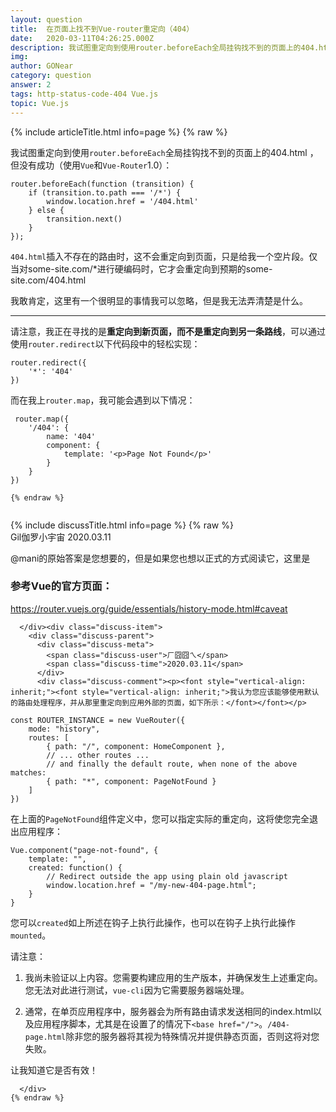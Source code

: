 ```yaml
---
layout: question
title:  在页面上找不到Vue-router重定向（404）
date:   2020-03-11T04:26:25.000Z
description: 我试图重定向到使用router.beforeEach全局挂钩找不到的页面上的404.html ，但没有成功（使用Vue和Vue-Router1.0）：...
img: 
author: GONear
category: question
answer: 2
tags: http-status-code-404 Vue.js
topic: Vue.js
---
```

<div class="article-root">
  <div class="article">
    {% include articleTitle.html info=page %}
    {% raw %}
    <div class="article-content"><p><font style="vertical-align: inherit;"><font style="vertical-align: inherit;">我试图重定向到使用</font></font><code>router.beforeEach</code><font style="vertical-align: inherit;"><font style="vertical-align: inherit;">全局挂钩</font><font style="vertical-align: inherit;">找不到的页面上的404.html </font><font style="vertical-align: inherit;">，但没有成功（使用</font></font><code>Vue</code><font style="vertical-align: inherit;"><font style="vertical-align: inherit;">和</font></font><code>Vue-Router</code><font style="vertical-align: inherit;"><font style="vertical-align: inherit;">1.0）：</font></font></p>

<pre><code>router.beforeEach(function (transition) {<font></font>
    if (transition.to.path === '/*') {<font></font>
        window.location.href = '/404.html'<font></font>
    } else {<font></font>
        transition.next()<font></font>
    }<font></font>
});<font></font>
</code></pre>

<p><font style="vertical-align: inherit;"></font><code>404.html</code><font style="vertical-align: inherit;"><font style="vertical-align: inherit;">插入不存在的路由时，</font><font style="vertical-align: inherit;">这不会重定向到页面</font><font style="vertical-align: inherit;">，只是给我一个空片段。</font><font style="vertical-align: inherit;">仅当对some-site.com/*进行硬编码时，它才会重定向到预期的some-site.com/404.html</font></font></p>

<p><font style="vertical-align: inherit;"><font style="vertical-align: inherit;">我敢肯定，这里有一个很明显的事情我可以忽略，但是我无法弄清楚是什么。</font></font></p>

<hr>

<p><font style="vertical-align: inherit;"><font style="vertical-align: inherit;">请注意，我正在寻找的是</font></font><strong><font style="vertical-align: inherit;"><font style="vertical-align: inherit;">重定向到新页面，而不是重定向到另一条路线</font></font></strong><font style="vertical-align: inherit;"><font style="vertical-align: inherit;">，可以通过使用</font></font><code>router.redirect</code><font style="vertical-align: inherit;"><font style="vertical-align: inherit;">以下代码段中的</font><font style="vertical-align: inherit;">轻松实现</font><font style="vertical-align: inherit;">：</font></font></p>

<pre><code>router.redirect({<font></font>
    '*': '404'<font></font>
})<font></font>
</code></pre>

<p><font style="vertical-align: inherit;"><font style="vertical-align: inherit;">而在我上</font></font><code>router.map</code><font style="vertical-align: inherit;"><font style="vertical-align: inherit;">，我可能会遇到以下情况：</font></font></p>

<pre><code> router.map({<font></font>
    '/404': {<font></font>
        name: '404'<font></font>
        component: {<font></font>
            template: '&lt;p&gt;Page Not Found&lt;/p&gt;'<font></font>
        }<font></font>
    }<font></font>
})<font></font>
</code></pre></div>
    {% endraw %}
  </div>
  <p style="height: 0;width:0;overflow: hidden;"> 第674篇《在页面上找不到Vue-router重定向（404）》来自Winter(https://github.com/aiyld/aiyld.github.io)的站点</p>
  <div class="discuss-wrapper">
    {% include discussTitle.html info=page %}
    {% raw %}
    <div class="discuss-item">
        <div class="discuss-parent">
          <div class="discuss-meta">
            <span class="discuss-user">Gil伽罗小宇宙</span>
            <span class="discuss-time">2020.03.11</span>
          </div>
          <div class="discuss-comment"><p><font style="vertical-align: inherit;"><font style="vertical-align: inherit;">@mani的原始答案是您想要的，但是如果您也想以正式的方式阅读它，这里是</font></font></p>

<h3><font style="vertical-align: inherit;"><font style="vertical-align: inherit;">参考Vue的官方页面：</font></font></h3>

<p><a href="https://router.vuejs.org/guide/essentials/history-mode.html#caveat" rel="nofollow noreferrer"><font style="vertical-align: inherit;"><font style="vertical-align: inherit;">https://router.vuejs.org/guide/essentials/history-mode.html#caveat</font></font></a></p></div>
        </div>
        
      </div><div class="discuss-item">
        <div class="discuss-parent">
          <div class="discuss-meta">
            <span class="discuss-user">ㄏ囧囧ㄟ</span>
            <span class="discuss-time">2020.03.11</span>
          </div>
          <div class="discuss-comment"><p><font style="vertical-align: inherit;"><font style="vertical-align: inherit;">我认为您应该能够使用默认的路由处理程序，并从那里重定向到应用外部的页面，如下所示：</font></font></p>

<pre class="lang-js prettyprint-override"><code>const ROUTER_INSTANCE = new VueRouter({<font></font>
    mode: "history",<font></font>
    routes: [<font></font>
        { path: "/", component: HomeComponent },<font></font>
        // ... other routes ...<font></font>
        // and finally the default route, when none of the above matches:<font></font>
        { path: "*", component: PageNotFound }<font></font>
    ]<font></font>
})<font></font>
</code></pre>

<p><font style="vertical-align: inherit;"><font style="vertical-align: inherit;">在上面的</font></font><code>PageNotFound</code><font style="vertical-align: inherit;"><font style="vertical-align: inherit;">组件定义中，您可以指定实际的重定向，这将使您完全退出应用程序：</font></font></p>

<pre class="lang-js prettyprint-override"><code>Vue.component("page-not-found", {<font></font>
    template: "",<font></font>
    created: function() {<font></font>
        // Redirect outside the app using plain old javascript<font></font>
        window.location.href = "/my-new-404-page.html";<font></font>
    }<font></font>
}<font></font>
</code></pre>

<p><font style="vertical-align: inherit;"><font style="vertical-align: inherit;">您可以</font></font><code>created</code><font style="vertical-align: inherit;"><font style="vertical-align: inherit;">如上所述</font><font style="vertical-align: inherit;">在</font><font style="vertical-align: inherit;">钩子</font><font style="vertical-align: inherit;">上执行此操作，也可以在</font><font style="vertical-align: inherit;">钩子</font><font style="vertical-align: inherit;">上执行此操作</font></font><code>mounted</code><font style="vertical-align: inherit;"><font style="vertical-align: inherit;">。</font></font></p>

<p><font style="vertical-align: inherit;"><font style="vertical-align: inherit;">请注意：</font></font></p>

<ol>
<li><p><font style="vertical-align: inherit;"><font style="vertical-align: inherit;">我尚未验证以上内容。</font><font style="vertical-align: inherit;">您需要构建应用的生产版本，并确保发生上述重定向。</font><font style="vertical-align: inherit;">您无法对此进行测试，</font></font><code>vue-cli</code><font style="vertical-align: inherit;"><font style="vertical-align: inherit;">因为它需要服务器端处理。</font></font></p></li>
<li><p><font style="vertical-align: inherit;"><font style="vertical-align: inherit;">通常，在单页应用程序中，服务器会为所有路由请求发送相同的index.html以及应用程序脚本，尤其是在设置了的情况下</font></font><code>&lt;base href="/"&gt;</code><font style="vertical-align: inherit;"><font style="vertical-align: inherit;">。</font></font><code>/404-page.html</code><font style="vertical-align: inherit;"><font style="vertical-align: inherit;">除非您的服务器将其视为特殊情况并提供静态页面，否则</font><font style="vertical-align: inherit;">这将对您失败</font><font style="vertical-align: inherit;">。</font></font></p></li>
</ol>

<p><font style="vertical-align: inherit;"><font style="vertical-align: inherit;">让我知道它是否有效！</font></font></p></div>
        </div>
        
      </div>
    {% endraw %}
  </div>
<div>
